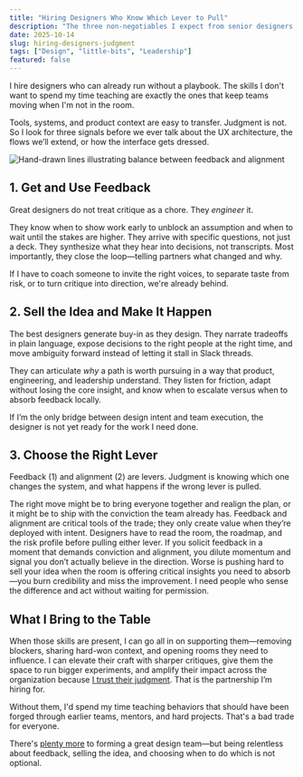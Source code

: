 ```yaml
---
title: "Hiring Designers Who Know Which Lever to Pull"
description: "The three non-negotiables I expect from senior designers: relentless feedback, selling the work, and knowing when each skill should lead."
date: 2025-10-14
slug: hiring-designers-judgment
tags: ["Design", "little-bits", "Leadership"]
featured: false
---
```


I hire designers who can already run without a playbook. The skills I don't want to spend my time teaching are exactly the ones that keep teams moving when I'm not in the room.

Tools, systems, and product context are easy to transfer. Judgment is not. So I look for three signals before we ever talk about the UX architecture, the flows we’ll extend, or how the interface gets dressed.

![Hand-drawn lines illustrating balance between feedback and alignment](/images/hand-3.png)

## 1. Get and Use Feedback

Great designers do not treat critique as a chore. They *engineer* it.

They know when to show work early to unblock an assumption and when to wait until the stakes are higher. They arrive with specific questions, not just a deck. They synthesize what they hear into decisions, not transcripts. Most importantly, they close the loop—telling partners what changed and why.

If I have to coach someone to invite the right voices, to separate taste from risk, or to turn critique into direction, we're already behind.

## 2. Sell the Idea and Make It Happen

The best designers generate buy-in as they design. They narrate tradeoffs in plain language, expose decisions to the right people at the right time, and move ambiguity forward instead of letting it stall in Slack threads.

They can articulate *why* a path is worth pursuing in a way that product, engineering, and leadership understand. They listen for friction, adapt without losing the core insight, and know when to escalate versus when to absorb feedback locally.

If I’m the only bridge between design intent and team execution, the designer is not yet ready for the work I need done.

## 3. Choose the Right Lever

Feedback (1) and alignment (2) are levers. Judgment is knowing which one changes the system, and what happens if the wrong lever is pulled.

The right move might be to bring everyone together and realign the plan, or it might be to ship with the conviction the team already has. Feedback and alignment are critical tools of the trade; they only create value when they’re deployed with intent. Designers have to read the room, the roadmap, and the risk profile before pulling either lever. If you solicit feedback in a moment that demands conviction and alignment, you dilute momentum and signal you don’t actually believe in the direction. Worse is pushing hard to sell your idea when the room is offering critical insights you need to absorb—you burn credibility and miss the improvement. I need people who sense the difference and act without waiting for permission.

## What I Bring to the Table

When those skills are present, I can go all in on supporting them—removing blockers, sharing hard-won context, and opening rooms they need to influence. I can elevate their craft with sharper critiques, give them the space to run bigger experiments, and amplify their impact across the organization because [I trust their judgment](http://localhost:4321/blog/let-go-and-trust). That is the partnership I’m hiring for.

Without them, I'd spend my time teaching behaviors that should have been forged through earlier teams, mentors, and hard projects. That's a bad trade for everyone.

There's [plenty more](http://localhost:4321/blog/finding-balance-in-leadership) to forming a great design team—but being relentless about feedback, selling the idea, and choosing when to do which is not optional.
